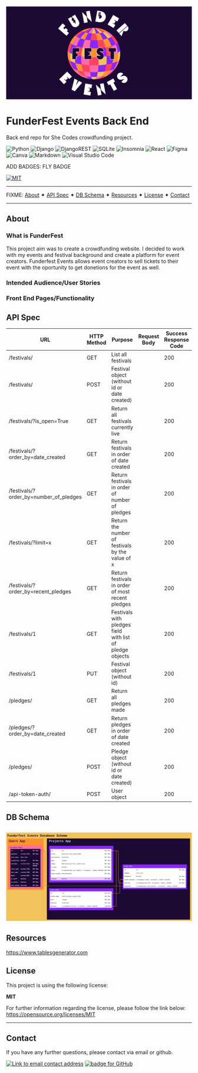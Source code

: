 ![Funderfest Events logo](assets/funderfest_events_banner_dark_2.png)
# FunderFest Events Back End
Back end repo for She Codes crowdfunding project. 

![Python](https://img.shields.io/badge/python-3670A0?style=for-the-badge&logo=python&logoColor=ffdd54) ![Django](https://img.shields.io/badge/django-%23092E20.svg?style=for-the-badge&logo=django&logoColor=white) ![DjangoREST](https://img.shields.io/badge/DJANGO-REST-ff1709?style=for-the-badge&logo=django&logoColor=white&color=ff1709&labelColor=gray) ![SQLite](https://img.shields.io/badge/sqlite-%2307405e.svg?style=for-the-badge&logo=sqlite&logoColor=white) ![Insomnia](https://img.shields.io/badge/Insomnia-black?style=for-the-badge&logo=insomnia&logoColor=5849BE) ![React](https://img.shields.io/badge/react-%2320232a.svg?style=for-the-badge&logo=react&logoColor=%2361DAFB) ![Figma](https://img.shields.io/badge/figma-%23F24E1E.svg?style=for-the-badge&logo=figma&logoColor=white) ![Canva](https://img.shields.io/badge/Canva-%2300C4CC.svg?style=for-the-badge&logo=Canva&logoColor=white) ![Markdown](https://img.shields.io/badge/markdown-%23000000.svg?style=for-the-badge&logo=markdown&logoColor=white) ![Visual Studio Code](https://img.shields.io/badge/Visual%20Studio%20Code-0078d7.svg?style=for-the-badge&logo=visual-studio-code&logoColor=white)

ADD BADGES: FLY BADGE

[![MIT](https://img.shields.io/badge/License-MIT-yellow?style=for-the-badge)](https://opensource.org/licenses/MIT)

---
FIXME:
[About](#about) ✦ [API Spec](#api_spec) ✦ [DB Schema](#db_schema) ✦ [Resources](#resources) ✦ [License](#license) ✦ [Contact](#contact)

---
## About
### What is FunderFest
This project aim was to create a crowdfunding website. I decided to work with my events and festival background and create a platform for event creators. Funderfest Events allows event creators to sell tickets to their event with the oportunity to get donetions for the event as well. 

### Intended Audience/User Stories

### Front End Pages/Functionality

## API Spec
| URL                                    | HTTP Method | Purpose                                                  | Request Body | Success Response Code | Authentication/Authorisation              |
|----------------------------------------|-------------|----------------------------------------------------------|--------------|-----------------------|-------------------------------------------|
| /festivals/                            | GET         | List all festivals                                       |              | 200                   | None required                             |
| /festivals/                            | POST        | Festival object (without id or date created)             |              | 200                   | Log in required                           |
| /festivals/?is_open=True               | GET         | Return all festivals currently live                      |              | 200                   | None required                             |
| /festivals/?order_by=date_created      | GET         | Return festivals in order of date created                |              | 200                   | None required                             |
| /festivals/?order_by=number_of_pledges | GET         | Return festivals in order of number of pledges           |              | 200                   | None required                             |
| /festivals/?limit=x                    | GET         | Return the number of festivals by the value of x         |              | 200                   | None required                             |
| /festivals/?order_by=recent_pledges    | GET         | Return festivals in order of most recent pledges         |              | 200                   | None required                             |
| /festivals/1                           | GET         | Festivals with pledges field with list of pledge objects |              | 200                   | None required                             |
| /festivals/1                           | PUT         | Festival object (without id)                             |              | 200                   | Log in required and must be project owner |
| /pledges/                              | GET         | Return all pledges made                                  |              | 200                   | None required                             |
| /pledges/?order_by=date_created        | GET         | Return pledges in order of date created                  |              | 200                   | None required                             |
| /pledges/                              | POST        | Pledge object (without id or date created)               |              | 200                   | Log in required                           |
| /api-token-auth/                       | POST        | User object                                              |              | 200                   |                                           |
## DB Schema
![Database schema for funderfest events](assets/funderfest_db_schema.png)
---
## Resources
https://www.tablesgenerator.com

## License

This project is using the following license:

**MIT**

For further information regarding the license, please follow the link below:
https://opensource.org/licenses/MIT

---

## Contact

If you have any further questions, please contact via email or github.

<a href="mailto:caoimhejyoti@gmail.com"><img alt="Link to email contact address" src="https://img.shields.io/badge/email-D14836?style=for-the-badge" target="_blank" /></a> <a href="https://github.com/caoimhejyoti"><img alt="badge for GitHub" src="https://img.shields.io/badge/github-%23121011.svg?style=for-the-badge&logo=github&logoColor=white" target="_blank" /></a>
